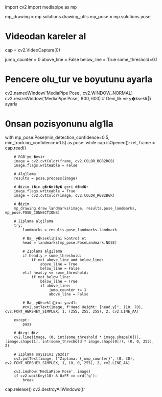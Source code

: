 import cv2
import mediapipe as mp

mp_drawing = mp.solutions.drawing_utils
mp_pose = mp.solutions.pose

# Videodan kareler al
cap = cv2.VideoCapture(0)

jump_counter = 0
above_line = False
below_line = True
some_threshold=0.1

# Pencere olu_tur ve boyutunu ayarla
cv2.namedWindow('MediaPipe Pose', cv2.WINDOW_NORMAL)
cv2.resizeWindow('MediaPipe Pose', 800, 600)  # Geni_lik ve y�kseklii ayarla

# 0nsan pozisyonunu alg1la
with mp_pose.Pose(min_detection_confidence=0.5, min_tracking_confidence=0.5) as pose:
    while cap.isOpened():
        ret, frame = cap.read()
        
        # RGB'ye �evir
        image = cv2.cvtColor(frame, cv2.COLOR_BGR2RGB)
        image.flags.writeable = False
      
        # Alg1lama
        results = pose.process(image)
    
        # �izim i�in g�r�nt�y� geri d�nd�r
        image.flags.writeable = True
        image = cv2.cvtColor(image, cv2.COLOR_RGB2BGR)
      
        # �izim
        mp_drawing.draw_landmarks(image, results.pose_landmarks, mp_pose.POSE_CONNECTIONS)
        
        # Z1plama alg1lama
        try:
            landmarks = results.pose_landmarks.landmark
            
            # Ba_ y�ksekliini kontrol et
            head = landmarks[mp_pose.PoseLandmark.NOSE]

            # Z1plama alg1lama
            if head.y > some_threshold:
                if not above_line and below_line:
                    above_line = True
                    below_line = False
            elif head.y <= some_threshold:
                if not below_line:
                    below_line = True
                    if above_line:
                        jump_counter += 1
                        above_line = False

            # Ba_ y�ksekliini yazd1r
            #cv2.putText(image, f"Head Height: {head.y}", (10, 70), cv2.FONT_HERSHEY_SIMPLEX, 1, (255, 255, 255), 2, cv2.LINE_AA)

        except:
            pass

        # �izgi �iz
        cv2.line(image, (0, int(some_threshold * image.shape[0])), (image.shape[1], int(some_threshold * image.shape[0])), (0, 0, 255), 2)
        
        # Z1plama say1s1n1 yazd1r
        cv2.putText(image, f"Ziplama: {jump_counter}", (0, 30), cv2.FONT_HERSHEY_SIMPLEX, 1, (0, 0, 255), 2, cv2.LINE_AA)

        cv2.imshow('MediaPipe Pose', image)
        if cv2.waitKey(10) & 0xFF == ord('q'):
            break

cap.release()
cv2.destroyAllWindows()r
